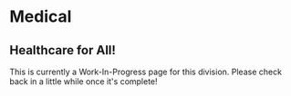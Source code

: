 # Medical
## Healthcare for All!
This is currently a Work-In-Progress page for this division. Please check back in a little while once it's complete!